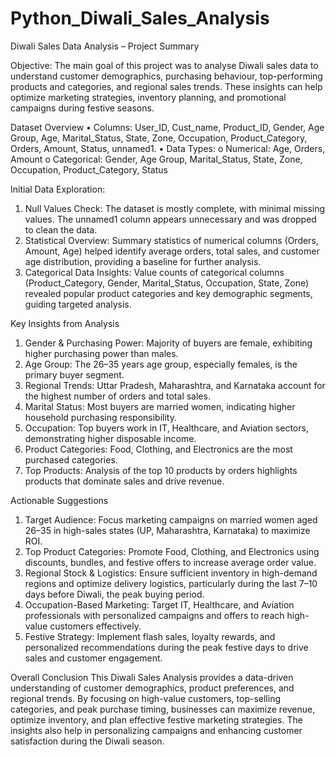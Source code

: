 # Python_Diwali_Sales_Analysis
Diwali Sales Data Analysis – Project Summary 

Objective: 
The main goal of this project was to analyse Diwali sales data to understand customer demographics, 
purchasing behaviour, top-performing products and categories, and regional sales trends. These 
insights can help optimize marketing strategies, inventory planning, and promotional campaigns 
during festive seasons. 

Dataset Overview 
• Columns: User_ID, Cust_name, Product_ID, Gender, Age Group, Age, Marital_Status, State, 
Zone, Occupation, Product_Category, Orders, Amount, Status, unnamed1. 
• Data Types: 
o Numerical: Age, Orders, Amount 
o Categorical: Gender, Age Group, Marital_Status, State, Zone, Occupation, 
Product_Category, Status 

Initial Data Exploration: 
1. Null Values Check: The dataset is mostly complete, with minimal missing values. The 
unnamed1 column appears unnecessary and was dropped to clean the data. 
2. Statistical Overview: Summary statistics of numerical columns (Orders, Amount, Age) helped 
identify average orders, total sales, and customer age distribution, providing a baseline for 
further analysis. 
3. Categorical Data Insights: Value counts of categorical columns (Product_Category, Gender, 
Marital_Status, Occupation, State, Zone) revealed popular product categories and key 
demographic segments, guiding targeted analysis.

Key Insights from Analysis 
1. Gender & Purchasing Power: Majority of buyers are female, exhibiting higher purchasing 
power than males. 
2. Age Group: The 26–35 years age group, especially females, is the primary buyer segment. 
3. Regional Trends: Uttar Pradesh, Maharashtra, and Karnataka account for the highest number 
of orders and total sales. 
4. Marital Status: Most buyers are married women, indicating higher household purchasing 
responsibility. 
5. Occupation: Top buyers work in IT, Healthcare, and Aviation sectors, demonstrating higher 
disposable income. 
6. Product Categories: Food, Clothing, and Electronics are the most purchased categories. 
7. Top Products: Analysis of the top 10 products by orders highlights products that dominate 
sales and drive revenue.

Actionable Suggestions 
1. Target Audience: Focus marketing campaigns on married women aged 26–35 in high-sales 
states (UP, Maharashtra, Karnataka) to maximize ROI. 
2. Top Product Categories: Promote Food, Clothing, and Electronics using discounts, bundles, 
and festive offers to increase average order value. 
3. Regional Stock & Logistics: Ensure sufficient inventory in high-demand regions and optimize 
delivery logistics, particularly during the last 7–10 days before Diwali, the peak buying period. 
4. Occupation-Based Marketing: Target IT, Healthcare, and Aviation professionals with 
personalized campaigns and offers to reach high-value customers effectively. 
5. Festive Strategy: Implement flash sales, loyalty rewards, and personalized recommendations 
during the peak festive days to drive sales and customer engagement.

Overall Conclusion 
This Diwali Sales Analysis provides a data-driven understanding of customer demographics, 
product preferences, and regional trends. By focusing on high-value customers, top-selling 
categories, and peak purchase timing, businesses can maximize revenue, optimize 
inventory, and plan effective festive marketing strategies. The insights also help in 
personalizing campaigns and enhancing customer satisfaction during the Diwali season.
